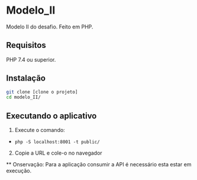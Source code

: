 # Modelo_II

Modelo II do desafio. Feito em PHP.

## Requisitos

PHP 7.4 ou superior.

## Instalação

```bash
git clone [clone o projeto]
cd modelo_II/

```

## Executando o aplicativo

1. Execute o comando:

- `php -S localhost:8001 -t public/`

2. Copie a URL e cole-o no navegador

** Onservação: 
Para a aplicação consumir a API é necessário esta estar em execução.
